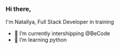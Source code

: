 ### Hi there, 

I'm Natallya, Full Stack Developer in training

- 🔭 I’m currently intershipping @BeCode
- 🌱 I’m learning python



<!--
**natallya-K/natallya-K** is a ✨ _special_ ✨ repository because its `README.md` (this file) appears on your GitHub profile.

Here are some ideas to get you started:

- 🔭 I’m currently working on ...
- 🌱 I’m currently learning ...
- 👯 I’m looking to collaborate on ...
- 🤔 I’m looking for help with ...
- 💬 Ask me about ...
- 📫 How to reach me: ...

- ⚡ Fun fact: ...

## Connect with me

Removing a profile README
The profile README will be removed from your GitHub profile if any of the following apply:

The README file is removed or made empty.
The repository is made private.
The repository name no longer matches your username due to a change in either or both names.
The method you choose depends upon your needs, but if you're unsure, we recommend making your repository private. For steps on how to make your repository private, see "Setting repository visibility."
-->
